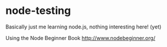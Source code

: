 node-testing
============

Basically just me learning node.js, nothing interesting here! (yet)

Using the Node Beginner Book http://www.nodebeginner.org/
